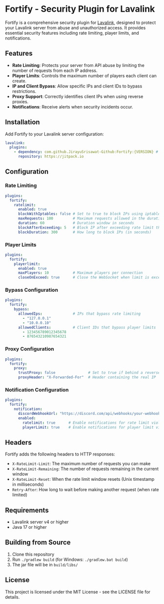 # Fortify - Security Plugin for Lavalink

Fortify is a comprehensive security plugin for [Lavalink](https://github.com/lavalink-devs/Lavalink), designed to protect your Lavalink server from abuse and unauthorized access. It provides essential security features including rate limiting, player limits, and notifications.

## Features

- **Rate Limiting**: Protects your server from API abuse by limiting the number of requests from each IP address.
- **Player Limits**: Controls the maximum number of players each client can create.
- **IP and Client Bypass**: Allow specific IPs and client IDs to bypass restrictions.
- **Proxy Support**: Correctly identifies client IPs when using reverse proxies.
- **Notifications**: Receive alerts when security incidents occur.

## Installation

Add Fortify to your Lavalink server configuration:

```yml
lavalink:
  plugins:
    - dependency: com.github.JirayuSrisawat-Github:Fortify:{VERSION} # replace {VERSION} with the latest version
      repository: https://jitpack.io
```

## Configuration

### Rate Limiting

```yml
plugins:
  fortify:
    ratelimit:
      enabled: true
      blockWithIptables: false # Set to true to block IPs using iptables (Linux only)
      maxRequests: 100         # Maximum requests allowed in the duration window
      duration: 60             # Duration window in seconds
      blockAfterExceeding: 5   # Block IP after exceeding rate limit this many times
      blockDuration: 300       # How long to block IPs (in seconds)
```

### Player Limits

```yml
plugins:
  fortify:
    playerlimit:
      enabled: true
      maxPlayers: 10           # Maximum players per connection
      closeOnExceed: true      # Close the WebSocket when limit is exceeded
```

### Bypass Configuration

```yml
plugins:
  fortify:
    bypass:
      allowedIps:              # IPs that bypass rate limiting
        - "127.0.0.1"
        - "10.0.0.10"
      allowedClients:          # Client IDs that bypass player limits
        - 123456789012345678
        - 876543210987654321
```

### Proxy Configuration

```yml
plugins:
  fortify:
    proxy:
      trustProxy: false               # Set to true if behind a reverse proxy
      proxyHeader: "X-Forwarded-For"  # Header containing the real IP
```

### Notification Configuration

```yml
plugins:
  fortify:
    notification:
      discordWebhookUrl: "https://discord.com/api/webhooks/your-webhook-url"
      enabled:
        ratelimit: true      # Enable notifications for rate limit violations
        playerLimit: true    # Enable notifications for player limit violations
```

## Headers

Fortify adds the following headers to HTTP responses:

- `X-RateLimit-Limit`: The maximum number of requests you can make
- `X-RateLimit-Remaining`: The number of requests remaining in the current window
- `X-RateLimit-Reset`: When the rate limit window resets (Unix timestamp in milliseconds)
- `Retry-After`: How long to wait before making another request (when rate limited)

## Requirements

- Lavalink server v4 or higher
- Java 17 or higher

## Building from Source

1. Clone this repository
2. Run `./gradlew build` (for Windows: `./gradlew.bat build`)
3. The jar file will be in `build/libs/`

## License

This project is licensed under the MIT License - see the LICENSE file for details.
